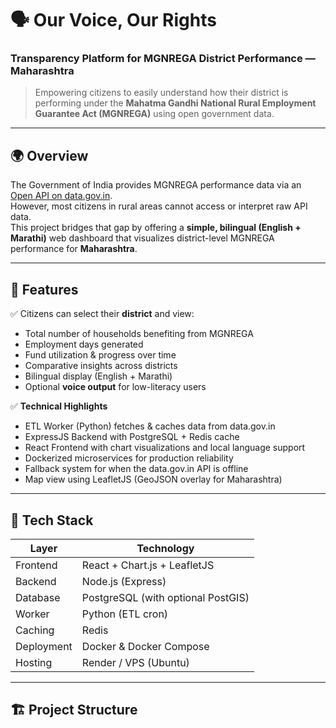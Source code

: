 # 🗣️ Our Voice, Our Rights  
### Transparency Platform for MGNREGA District Performance — Maharashtra  

> Empowering citizens to easily understand how their district is performing under the **Mahatma Gandhi National Rural Employment Guarantee Act (MGNREGA)** using open government data.

---

## 🌍 Overview

The Government of India provides MGNREGA performance data via an [Open API on data.gov.in](https://www.data.gov.in/catalog/mahatma-gandhi-national-rural-employment-guarantee-act-mgnrega).  
However, most citizens in rural areas cannot access or interpret raw API data.  
This project bridges that gap by offering a **simple, bilingual (English + Marathi)** web dashboard that visualizes district-level MGNREGA performance for **Maharashtra**.

---

## 🎯 Features

✅ Citizens can select their **district** and view:
- Total number of households benefiting from MGNREGA  
- Employment days generated  
- Fund utilization & progress over time  
- Comparative insights across districts  
- Bilingual display (English + Marathi)  
- Optional **voice output** for low-literacy users  

✅ **Technical Highlights**
- ETL Worker (Python) fetches & caches data from data.gov.in  
- ExpressJS Backend with PostgreSQL + Redis cache  
- React Frontend with chart visualizations and local language support  
- Dockerized microservices for production reliability  
- Fallback system for when the data.gov.in API is offline  
- Map view using LeafletJS (GeoJSON overlay for Maharashtra)  

---

## 🧩 Tech Stack

| Layer | Technology |
|-------|-------------|
| Frontend | React + Chart.js + LeafletJS |
| Backend | Node.js (Express) |
| Database | PostgreSQL (with optional PostGIS) |
| Worker | Python (ETL cron) |
| Caching | Redis |
| Deployment | Docker & Docker Compose |
| Hosting | Render / VPS (Ubuntu) |

---

## 🏗️ Project Structure

